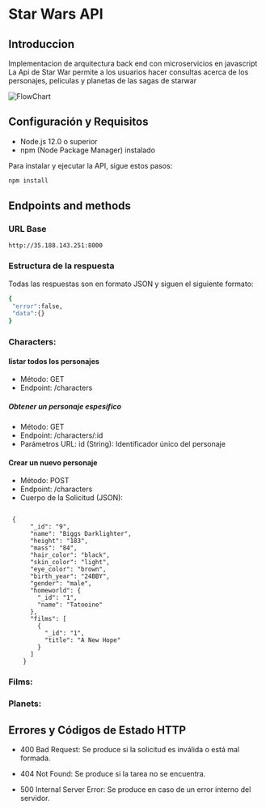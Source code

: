 # Star Wars API 
## Introduccion
Implementacion de arquitectura back end con microservicios en javascript 
La Api de Star War permite a los usuarios hacer consultas acerca de los personajes, peliculas y planetas 
de las sagas de starwar

![FlowChart](https://res.cloudinary.com/didzhs53d/image/upload/v1696267787/uyD3Ko0Zf0tv8Nia_aM6TUMAIiHuYOPAL_q0hmyn.png)
## Configuración y Requisitos

- Node.js 12.0 o superior
- npm (Node Package Manager) instalado

Para instalar y ejecutar la API, sigue estos pasos:

```bash
npm install
```
## Endpoints and methods
### URL Base 
```http://35.188.143.251:8000```
### Estructura de la respuesta
Todas las respuestas son en formato JSON y siguen el siguiente formato:

```bash 
{
 "error":false,
 "data":{}
}
 ```
### Characters:

#### listar todos los personajes
- Método: GET
- Endpoint: /characters
##### Obtener un personaje espesifico
- Método: GET
- Endpoint: /characters/:id
- Parámetros URL:
    id (String): Identificador único      del personaje
#### Crear un nuevo personaje 
- Método: POST
- Endpoint: /characters 
- Cuerpo de la Solicitud (JSON):
```

 {
      "_id": "9",
      "name": "Biggs Darklighter",
      "height": "183",
      "mass": "84",
      "hair_color": "black",
      "skin_color": "light",
      "eye_color": "brown",
      "birth_year": "24BBY",
      "gender": "male",
      "homeworld": {
        "_id": "1",
        "name": "Tatooine"
      },
      "films": [
        {
          "_id": "1",
          "title": "A New Hope"
        }
      ]
    }
```


### Films:

### Planets:


## Errores y Códigos de Estado HTTP

- 400 Bad Request: Se produce si la solicitud es inválida o está mal formada.

- 404 Not Found: Se produce si la tarea no se encuentra.

- 500 Internal Server Error: Se produce en caso de un error interno del servidor.
